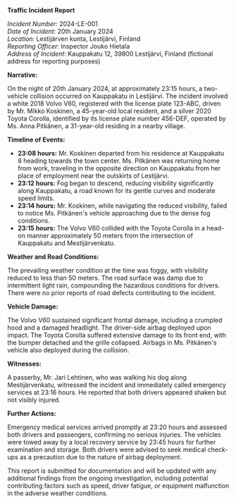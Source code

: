 **Traffic Incident Report**

*Incident Number:* 2024-LE-001  
*Date of Incident:* 20th January 2024  
*Location:* Lestijärven kunta, Lestijärvi, Finland  
*Reporting Officer:* Inspector Jouko Hietala  
*Address of Incident:* Kauppakatu 12, 39800 Lestijärvi, Finland (fictional address for reporting purposes)  

**Narrative:**

On the night of 20th January 2024, at approximately 23:15 hours, a two-vehicle collision occurred on Kauppakatu in Lestijärvi. The incident involved a white 2018 Volvo V60, registered with the license plate 123-ABC, driven by Mr. Mikko Koskinen, a 45-year-old local resident, and a silver 2020 Toyota Corolla, identified by its license plate number 456-DEF, operated by Ms. Anna Pitkänen, a 31-year-old residing in a nearby village.

**Timeline of Events:**

- **23:08 hours:** Mr. Koskinen departed from his residence at Kauppakatu 8 heading towards the town center. Ms. Pitkänen was returning home from work, traveling in the opposite direction on Kauppakatu from her place of employment near the outskirts of Lestijärvi.
- **23:12 hours:** Fog began to descend, reducing visibility significantly along Kauppakatu, a road known for its gentle curves and moderate speed limits.
- **23:14 hours:** Mr. Koskinen, while navigating the reduced visibility, failed to notice Ms. Pitkänen's vehicle approaching due to the dense fog conditions.
- **23:15 hours:** The Volvo V60 collided with the Toyota Corolla in a head-on manner approximately 50 meters from the intersection of Kauppakatu and Mestijärvenkatu.

**Weather and Road Conditions:**

The prevailing weather condition at the time was foggy, with visibility reduced to less than 50 meters. The road surface was damp due to intermittent light rain, compounding the hazardous conditions for drivers. There were no prior reports of road defects contributing to the incident.

**Vehicle Damage:**

The Volvo V60 sustained significant frontal damage, including a crumpled hood and a damaged headlight. The driver-side airbag deployed upon impact. The Toyota Corolla suffered extensive damage to its front end, with the bumper detached and the grille collapsed. Airbags in Ms. Pitkänen's vehicle also deployed during the collision.

**Witnesses:**

A passerby, Mr. Jari Lehtinen, who was walking his dog along Mestijärvenkatu, witnessed the incident and immediately called emergency services at 23:16 hours. He reported that both drivers appeared shaken but not visibly injured.

**Further Actions:**

Emergency medical services arrived promptly at 23:20 hours and assessed both drivers and passengers, confirming no serious injuries. The vehicles were towed away by a local recovery service by 23:45 hours for further examination and storage. Both drivers were advised to seek medical check-ups as a precaution due to the nature of airbag deployment.

This report is submitted for documentation and will be updated with any additional findings from the ongoing investigation, including potential contributing factors such as speed, driver fatigue, or equipment malfunction in the adverse weather conditions.